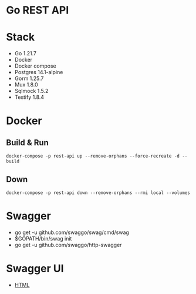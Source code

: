 # Go REST API

# Stack

- Go 1.21.7
- Docker
- Docker compose
- Postgres 14.1-alpine
- Gorm 1.25.7
- Mux 1.8.0
- Sqlmock 1.5.2
- Testify 1.8.4

# Docker

## Build & Run

```shell
docker-compose -p rest-api up --remove-orphans --force-recreate -d --build
```

## Down

```shell
docker-compose -p rest-api down --remove-orphans --rmi local --volumes
```

# Swagger

- go get -u github.com/swaggo/swag/cmd/swag
- $GOPATH/bin/swag init
- go get -u github.com/swaggo/http-swagger

# Swagger UI

- [HTML](http://localhost:3000/swagger/index.html)